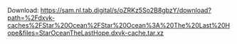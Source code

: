 Download: https://sam.nl.tab.digital/s/oZRKz5So2B8gbzY/download?path=%2Fdxvk-caches%2FStar%20Ocean%2FStar%20Ocean%3A%20The%20Last%20Hope&files=StarOceanTheLastHope.dxvk-cache.tar.xz
